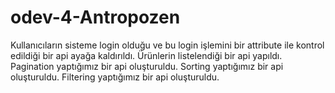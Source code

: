 # odev-4-Antropozen
Kullanıcıların sisteme login olduğu ve bu login işlemini bir attribute ile kontrol edildiği bir api ayağa kaldırıldı.
Ürünlerin listelendiği bir api yapıldı.
Pagination yaptığımız bir api oluşturuldu.
Sorting yaptığımız bir api oluşturuldu.
Filtering yaptığımız bir api oluşturuldu.
